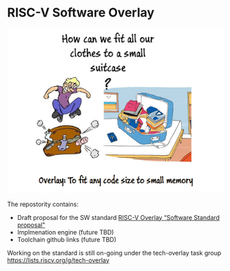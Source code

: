 # RISC-V Software Overlay 

<p align="center">
  <img src="overlay_cartoon.png" />
</p>
 
The repostority contains:
- Draft proposal for the SW standard [RISC-V Overlay “Software Standard proposal"](riscv-overlay-software-standard-draft.adoc)
- Implmenation engine (future TBD)
- Toolchain github links (future TBD)

Working on the standard is still on-going under the tech-overlay task group https://lists.riscv.org/g/tech-overlay

